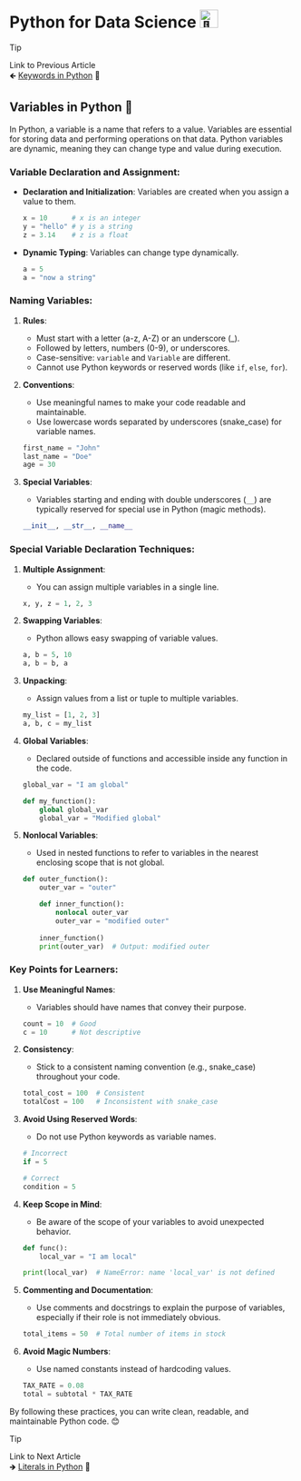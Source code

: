 # Python for Data Science <picture> <source srcset="https://fonts.gstatic.com/s/e/notoemoji/latest/1f40d/512.webp" type="image/webp"> <img src="https://fonts.gstatic.com/s/e/notoemoji/latest/1f40d/512.gif" alt="🐍" width="32" height="32"> </picture>

> [!TIP]  
> Link to Previous Article  
> 🡸 [Keywords in Python](/Python/Articles/7_keywords.md) 🔑

## Variables in Python 📝

In Python, a variable is a name that refers to a value. Variables are essential for storing data and performing operations on that data. Python variables are dynamic, meaning they can change type and value during execution.

### Variable Declaration and Assignment:

- **Declaration and Initialization**: Variables are created when you assign a value to them.
  ```python
  x = 10      # x is an integer
  y = "hello" # y is a string
  z = 3.14    # z is a float
  ```

- **Dynamic Typing**: Variables can change type dynamically.
  ```python
  a = 5
  a = "now a string"
  ```

### Naming Variables:

1. **Rules**:
   - Must start with a letter (a-z, A-Z) or an underscore (_).
   - Followed by letters, numbers (0-9), or underscores.
   - Case-sensitive: `variable` and `Variable` are different.
   - Cannot use Python keywords or reserved words (like `if`, `else`, `for`).

2. **Conventions**:
   - Use meaningful names to make your code readable and maintainable.
   - Use lowercase words separated by underscores (snake_case) for variable names.
   ```python
   first_name = "John"
   last_name = "Doe"
   age = 30
   ```

3. **Special Variables**:
   - Variables starting and ending with double underscores (`__`) are typically reserved for special use in Python (magic methods).
   ```python
   __init__, __str__, __name__
   ```

### Special Variable Declaration Techniques:

1. **Multiple Assignment**:
   - You can assign multiple variables in a single line.
   ```python
   x, y, z = 1, 2, 3
   ```

2. **Swapping Variables**:
   - Python allows easy swapping of variable values.
   ```python
   a, b = 5, 10
   a, b = b, a
   ```

3. **Unpacking**:
   - Assign values from a list or tuple to multiple variables.
   ```python
   my_list = [1, 2, 3]
   a, b, c = my_list
   ```

4. **Global Variables**:
   - Declared outside of functions and accessible inside any function in the code.
   ```python
   global_var = "I am global"

   def my_function():
       global global_var
       global_var = "Modified global"
   ```

5. **Nonlocal Variables**:
   - Used in nested functions to refer to variables in the nearest enclosing scope that is not global.
   ```python
   def outer_function():
       outer_var = "outer"

       def inner_function():
           nonlocal outer_var
           outer_var = "modified outer"
       
       inner_function()
       print(outer_var)  # Output: modified outer
   ```

### Key Points for Learners:

1. **Use Meaningful Names**:
   - Variables should have names that convey their purpose.
   ```python
   count = 10  # Good
   c = 10      # Not descriptive
   ```

2. **Consistency**:
   - Stick to a consistent naming convention (e.g., snake_case) throughout your code.
   ```python
   total_cost = 100  # Consistent
   totalCost = 100   # Inconsistent with snake_case
   ```

3. **Avoid Using Reserved Words**:
   - Do not use Python keywords as variable names.
   ```python
   # Incorrect
   if = 5

   # Correct
   condition = 5
   ```

4. **Keep Scope in Mind**:
   - Be aware of the scope of your variables to avoid unexpected behavior.
   ```python
   def func():
       local_var = "I am local"

   print(local_var)  # NameError: name 'local_var' is not defined
   ```

5. **Commenting and Documentation**:
   - Use comments and docstrings to explain the purpose of variables, especially if their role is not immediately obvious.
   ```python
   total_items = 50  # Total number of items in stock
   ```

6. **Avoid Magic Numbers**:
   - Use named constants instead of hardcoding values.
   ```python
   TAX_RATE = 0.08
   total = subtotal * TAX_RATE
   ```

By following these practices, you can write clean, readable, and maintainable Python code. 😊

> [!TIP]  
> Link to Next Article  
> 🡺 [Literals in Python](/Python/Articles/9_literals.md) 📜